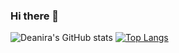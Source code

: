 ### Hi there 👋

![Deanira's GitHub stats](https://github-readme-stats.vercel.app/api?username=deanira&count_private=true&show_icons=true&theme=vue-dark)
[![Top Langs](https://github-readme-stats.vercel.app/api/top-langs/?username=deanira&langs_count=8)](https://github.com/anuraghazra/github-readme-stats)

<!--
**deanira/deanira** is a ✨ _special_ ✨ repository because its `README.md` (this file) appears on your GitHub profile.

Here are some ideas to get you started:

- 🔭 I’m currently working on ...
- 🌱 I’m currently learning ...
- 👯 I’m looking to collaborate on ...
- 🤔 I’m looking for help with ...
- 💬 Ask me about ...
- 📫 How to reach me: ...
- 😄 Pronouns: ...
- ⚡ Fun fact: ...
-->
